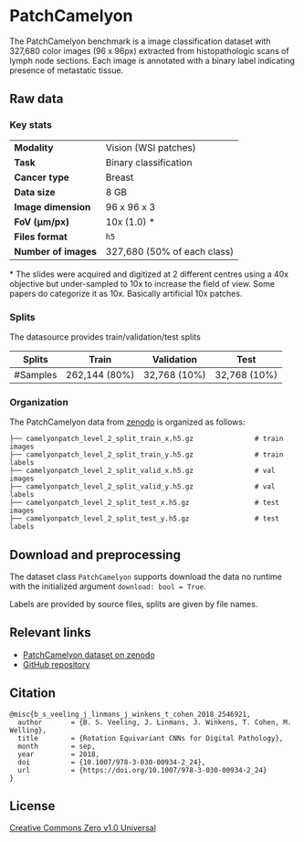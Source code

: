 # PatchCamelyon


The PatchCamelyon benchmark is a image classification dataset with 327,680 color images (96 x 96px) extracted from histopathologic scans of lymph node sections. Each image is annotated with a binary label indicating presence of metastatic tissue.

## Raw data

### Key stats

|                      |                             |
|----------------------|-----------------------------|
| **Modality**         | Vision (WSI patches)        |
| **Task**             | Binary classification       |
| **Cancer type**      | Breast                      |
| **Data size**        | 8 GB                        |
| **Image dimension**  | 96 x 96 x 3                 |
| **FoV (μm/px)**      | 10x (1.0) \*                |
| **Files format**     | `h5`                        |
| **Number of images** | 327,680 (50% of each class) |


\* The slides were acquired and digitized at 2 different centres using a 40x objective but under-sampled to 10x to increase the field of view. Some papers do categorize it as 10x. Basically artificial 10x patches.

### Splits

The datasource provides train/validation/test splits

| Splits | Train         | Validation   | Test         |
|---|---------------|--------------|--------------|
| #Samples | 262,144 (80%) | 32,768 (10%) | 32,768 (10%) |


### Organization

The PatchCamelyon data from [zenodo](https://zenodo.org/records/2546921) is organized as follows:

```
├── camelyonpatch_level_2_split_train_x.h5.gz               # train images
├── camelyonpatch_level_2_split_train_y.h5.gz               # train labels
├── camelyonpatch_level_2_split_valid_x.h5.gz               # val images
├── camelyonpatch_level_2_split_valid_y.h5.gz               # val labels
├── camelyonpatch_level_2_split_test_x.h5.gz                # test images
├── camelyonpatch_level_2_split_test_y.h5.gz                # test labels
```


## Download and preprocessing
The dataset class `PatchCamelyon` supports download the data no runtime with the initialized argument
`download: bool = True`.

Labels are provided by source files, splits are given by file names.

## Relevant links

* [PatchCamelyon dataset on zenodo](https://zenodo.org/records/2546921)
* [GitHub repository](https://github.com/basveeling/pcam)

## Citation
```
@misc{b_s_veeling_j_linmans_j_winkens_t_cohen_2018_2546921,
  author       = {B. S. Veeling, J. Linmans, J. Winkens, T. Cohen, M. Welling},
  title        = {Rotation Equivariant CNNs for Digital Pathology},
  month        = sep,
  year         = 2018,
  doi          = {10.1007/978-3-030-00934-2_24},
  url          = {https://doi.org/10.1007/978-3-030-00934-2_24}
}
```

## License

[Creative Commons Zero v1.0 Universal](https://choosealicense.com/licenses/cc0-1.0/)
